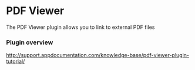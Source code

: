 # PDF Viewer  

The PDF Viewer plugin allows you to link to external PDF files

### Plugin overview
http://support.appdocumentation.com/knowledge-base/pdf-viewer-plugin-tutorial/
